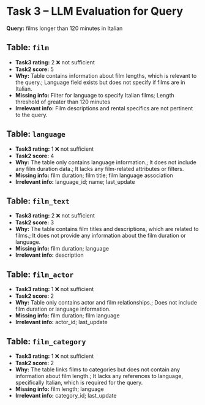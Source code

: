 # Task 3 – LLM Evaluation for Query

**Query:** films longer than 120 minutes in Italian


## Table: `film`
- **Task3 rating:** 2  ❌ not sufficient
- **Task2 score:** 5
- **Why:** Table contains information about film lengths, which is relevant to the query.; Language field exists but does not specify if films are in Italian.
- **Missing info:** Filter for language to specify Italian films; Length threshold of greater than 120 minutes
- **Irrelevant info:** Film descriptions and rental specifics are not pertinent to the query.

## Table: `language`
- **Task3 rating:** 1  ❌ not sufficient
- **Task2 score:** 4
- **Why:** The table only contains language information.; It does not include any film duration data.; It lacks any film-related attributes or filters.
- **Missing info:** film duration; film title; film language association
- **Irrelevant info:** language_id; name; last_update

## Table: `film_text`
- **Task3 rating:** 2  ❌ not sufficient
- **Task2 score:** 3
- **Why:** The table contains film titles and descriptions, which are related to films.; It does not provide any information about the film duration or language.
- **Missing info:** film duration; language
- **Irrelevant info:** description

## Table: `film_actor`
- **Task3 rating:** 1  ❌ not sufficient
- **Task2 score:** 2
- **Why:** Table only contains actor and film relationships.; Does not include film duration or language information.
- **Missing info:** film duration; film language
- **Irrelevant info:** actor_id; last_update

## Table: `film_category`
- **Task3 rating:** 1  ❌ not sufficient
- **Task2 score:** 2
- **Why:** The table links films to categories but does not contain any information about film length.; It lacks any references to language, specifically Italian, which is required for the query.
- **Missing info:** film length; language
- **Irrelevant info:** category_id; last_update
